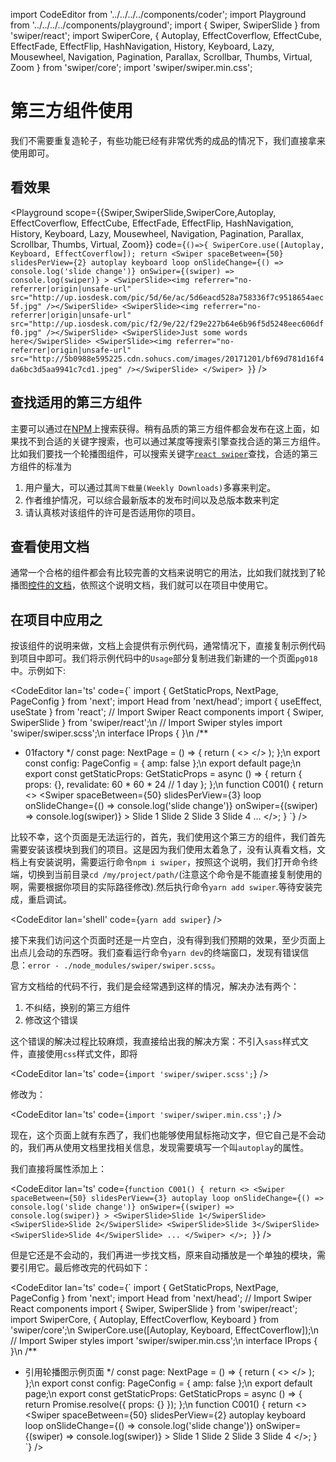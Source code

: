import CodeEditor from '../../../../components/coder';
import Playground from '../../../../components/playground';
import { Swiper, SwiperSlide } from 'swiper/react';
import SwiperCore, { Autoplay, EffectCoverflow, EffectCube, EffectFade, EffectFlip, HashNavigation, History, Keyboard, Lazy, Mousewheel, Navigation, Pagination, Parallax, Scrollbar, Thumbs, Virtual, Zoom } from 'swiper/core';
import 'swiper/swiper.min.css';

# 第三方组件使用

我们不需要重复造轮子，有些功能已经有非常优秀的成品的情况下，我们直接拿来使用即可。

## 看效果

<Playground scope={{Swiper,SwiperSlide,SwiperCore,Autoplay, EffectCoverflow, EffectCube, EffectFade, EffectFlip, HashNavigation, History, Keyboard, Lazy, Mousewheel, Navigation, Pagination, Parallax, Scrollbar, Thumbs, Virtual, Zoom}} code={`
()=>{
	SwiperCore.use([Autoplay, Keyboard, EffectCoverflow]);
	return <Swiper
		spaceBetween={50}
		slidesPerView={2}
		autoplay
		keyboard
		loop
		onSlideChange={() => console.log('slide change')}
		onSwiper={(swiper) => console.log(swiper)}
	>
		<SwiperSlide><img referrer="no-referrer|origin|unsafe-url" src="http://up.iosdesk.com/pic/5d/6e/ac/5d6eacd528a758336f7c9518654aec5f.jpg" /></SwiperSlide>
		<SwiperSlide><img referrer="no-referrer|origin|unsafe-url" src="http://up.iosdesk.com/pic/f2/9e/22/f29e227b64e6b96f5d5248eec606dff0.jpg" /></SwiperSlide>
		<SwiperSlide>Just some words here</SwiperSlide>
		<SwiperSlide><img referrer="no-referrer|origin|unsafe-url" src="http://5b0988e595225.cdn.sohucs.com/images/20171201/bf69d781d16f4da6bc3d5aa9941c7cd1.jpeg" /></SwiperSlide>
	</Swiper>
}
`} />

## 查找适用的第三方组件

主要可以通过在[NPM](https://www.npmjs.com/)上搜索获得。稍有品质的第三方组件都会发布在这上面，如果找不到合适的关键字搜索，也可以通过某度等搜索引擎查找合适的第三方组件。比如我们要找一个轮播图组件，可以搜索关键字[`react swiper`](https://www.npmjs.com/search?q=react%20swiper)查找，合适的第三方组件的标准为

1. 用户量大，可以通过其`周下载量(Weekly Downloads)`多寡来判定。
1. 作者维护情况，可以综合最新版本的发布时间以及总版本数来判定
1. 请认真核对该组件的许可是否适用你的项目。

## 查看使用文档

通常一个合格的组件都会有比较完善的文档来说明它的用法，比如我们就找到了轮播图[控件的文档](https://swiperjs.com/react)，依照这个说明文档，我们就可以在项目中使用它。

## 在项目中应用之

按该组件的说明来做，文档上会提供有示例代码，通常情况下，直接复制示例代码到项目中即可。我们将示例代码中的`Usage`部分复制进我们新建的一个页面`pg018`中。示例如下:

<CodeEditor lan='ts' code={`
import { GetStaticProps, NextPage, PageConfig } from 'next';
import Head from 'next/head';
import { useEffect, useState } from 'react';
// Import Swiper React components
import { Swiper, SwiperSlide } from 'swiper/react';\n
// Import Swiper styles
import 'swiper/swiper.scss';\n
interface IProps {
}\n
/**
 * 01factory
 */
const page: NextPage<IProps> = () => {
	return (
		<>
			<Head>
				<title>01factory</title>
			</Head>
			<C001></C001>
		</>
	);
};\n
export const config: PageConfig = {
	amp: false
};\n
export default page;\n
export const getStaticProps: GetStaticProps<IProps> = async () => {
	return {
		props: {},
		revalidate: 60 * 60 * 24 // 1 day
	};
};\n
function C001() {
	return <>
		<Swiper
			spaceBetween={50}
			slidesPerView={3}
			loop
			onSlideChange={() => console.log('slide change')}
			onSwiper={(swiper) => console.log(swiper)}
		>
			<SwiperSlide>Slide 1</SwiperSlide>
			<SwiperSlide>Slide 2</SwiperSlide>
			<SwiperSlide>Slide 3</SwiperSlide>
			<SwiperSlide>Slide 4</SwiperSlide>
      ...
    </Swiper>
	</>;
}
`} />

比较不幸，这个页面是无法运行的，首先，我们使用这个第三方的组件，我们首先需要安装该模块到我们的项目。这是因为我们使用太着急了，没有认真看文档，文档上有安装说明，需要运行命令`npm i swiper`，按照这个说明，我们打开命令终端，切换到当前目录`cd /my/project/path/`(注意这个命令是不能直接复制使用的啊，需要根据你项目的实际路径修改).然后执行命令`yarn add swiper`.等待安装完成，重启调试。

<CodeEditor lan='shell' code={`
yarn add swiper
`} />

接下来我们访问这个页面时还是一片空白，没有得到我们预期的效果，至少页面上出点儿会动的东西呀。我们查看运行命令`yarn dev`的终端窗口，发现有错误信息：`error - ./node_modules/swiper/swiper.scss`。

官方文档给的代码不行，我们是会经常遇到这样的情况，解决办法有两个：

1. 不纠结，换别的第三方组件
1. 修改这个错误

这个错误的解决过程比较麻烦，我直接给出我的解决方案：不引入`sass`样式文件，直接使用`css`样式文件，即将

<CodeEditor lan='ts' code={`
import 'swiper/swiper.scss';
`} />

修改为：

<CodeEditor lan='ts' code={`
import 'swiper/swiper.min.css';
`} />

现在，这个页面上就有东西了，我们也能够使用鼠标拖动文字，但它自己是不会动的，我们再从使用文档里找相关信息，发现需要填写一个叫`autoplay`的属性。

我们直接将属性添加上：

<CodeEditor lan='ts' code={`
function C001() {
	return <>
		<Swiper
			spaceBetween={50}
			slidesPerView={3}
			autoplay
			loop
			onSlideChange={() => console.log('slide change')}
			onSwiper={(swiper) => console.log(swiper)}
		>
			<SwiperSlide>Slide 1</SwiperSlide>
			<SwiperSlide>Slide 2</SwiperSlide>
			<SwiperSlide>Slide 3</SwiperSlide>
			<SwiperSlide>Slide 4</SwiperSlide>
      ...
    </Swiper>
	</>;
}
`} />

但是它还是不会动的，我们再进一步找文档，原来自动播放是一个单独的模块，需要引用它。最后修改完的代码如下：

<CodeEditor lan='ts' code={`
import { GetStaticProps, NextPage, PageConfig } from 'next';
import Head from 'next/head';
// Import Swiper React components
import { Swiper, SwiperSlide } from 'swiper/react';
import SwiperCore, { Autoplay, EffectCoverflow, Keyboard } from 'swiper/core';\n
SwiperCore.use([Autoplay, Keyboard, EffectCoverflow]);\n
// Import Swiper styles
import 'swiper/swiper.min.css';\n
interface IProps {
}\n
/**
 * 引用轮播图示例页面
 */
const page: NextPage<IProps> = () => {
	return (
		<>
			<Head>
				<title>示例页面</title>
			</Head>
			<C001></C001>
		</>
	);
};\n
export const config: PageConfig = {
	amp: false
};\n
export default page;\n
export const getStaticProps: GetStaticProps<IProps> = async () => {
	return Promise.resolve({
		props: {}
	});
};\n
function C001() {
	return <>
		<Swiper
			spaceBetween={50}
			slidesPerView={2}
			autoplay
			keyboard
			loop
			onSlideChange={() => console.log('slide change')}
			onSwiper={(swiper) => console.log(swiper)}
		>
			<SwiperSlide>Slide 1</SwiperSlide>
			<SwiperSlide>Slide 2</SwiperSlide>
			<SwiperSlide>Slide 3</SwiperSlide>
			<SwiperSlide>Slide 4</SwiperSlide>
		</Swiper>
	</>;
}
`} />
